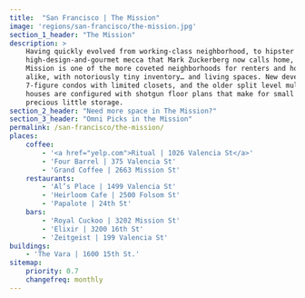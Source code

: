 ```yaml
---
title:  "San Francisco | The Mission"
image: 'regions/san-francisco/the-mission.jpg'
section_1_header: "The Mission"
description: >
    Having quickly evolved from working-class neighborhood, to hipster enclave, to the
    high-design-and-gourmet mecca that Mark Zuckerberg now calls home, the
    Mission is one of the more coveted neighborhoods for renters and home buyers
    alike, with notoriously tiny inventory… and living spaces. New developments boast
    7-figure condos with limited closets, and the older split level multi-family Victorian
    houses are configured with shotgun floor plans that make for small rooms and
    precious little storage.
section_2_header: "Need more space in The Mission?"
section_3_header: "Omni Picks in the Mission"
permalink: /san-francisco/the-mission/
places:
    coffee:
        - '<a href="yelp.com">Ritual | 1026 Valencia St</a>'
        - 'Four Barrel | 375 Valencia St'
        - 'Grand Coffee | 2663 Mission St'
    restaurants:
        - 'Al’s Place | 1499 Valencia St'
        - 'Heirloom Cafe | 2500 Folsom St'
        - 'Papalote | 24th St'
    bars:
        - 'Royal Cuckoo | 3202 Mission St'
        - 'Elixir | 3200 16th St'
        - 'Zeitgeist | 199 Valencia St'
buildings:
    - 'The Vara | 1600 15th St.'
sitemap:
    priority: 0.7
    changefreq: monthly    
---
```

